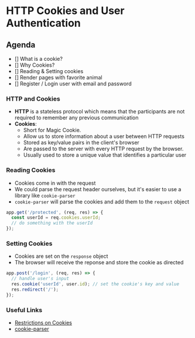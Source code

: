 # HTTP Cookies and User Authentication

## Agenda

- [] What is a cookie?
- [] Why Cookies?
- [] Reading & Setting cookies
- [] Render pages with favorite animal
- [] Register / Login user with email and password

### HTTP and Cookies
* **HTTP** is a stateless protocol which means that the participants are not required to remember any previous communication
* **Cookies**:
  * Short for Magic Cookie.
  * Allow us to store information about a user between HTTP requests
  * Stored as key/value pairs in the client's browser
  * Are passed to the server with every HTTP request by the browser.
  * Usually used to store a unique value that identifies a particular user

### Reading Cookies
* Cookies come in with the request
* We could parse the request header ourselves, but it's easier to use a library like `cookie-parser`
* `cookie-parser` will parse the cookies and add them to the `request` object

```js
app.get('/protected', (req, res) => {
  const userId = req.cookies.userId;
  // do something with the userId
});
```

### Setting Cookies
* Cookies are set on the `response` object
* The browser will receive the reponse and store the cookie as directed

```js
app.post('/login', (req, res) => {
  // handle user's input
  res.cookie('userId', user.id); // set the cookie's key and value
  res.redirect('/');
});
```

### Useful Links
* [Restrictions on Cookies](https://flaviocopes.com/cookies/#restrictions-of-cookies)
* [cookie-parser](https://www.npmjs.com/package/cookie-parser)